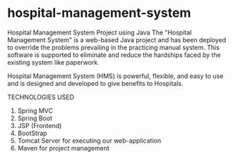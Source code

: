 # hospital-management-system
Hospital Management System Project using Java 
The "Hospital Management System" is a web-based Java project and has been deployed to override the problems prevailing in the practicing manual system. This software is supported to eliminate and reduce the hardships faced by the existing system like paperwork.

Hospital Management System (HMS) is powerful, flexible, and easy to use and is designed and developed to give benefits to Hospitals.

TECHNOLOGIES USED
1. Spring MVC
2. Spring Boot
3. JSP (Frontend)
4. BootStrap
6. Tomcat Server for executing our web-application
7. Maven for project management
